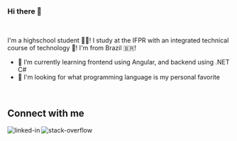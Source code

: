 ### Hi there 👋
<br>

I'm a highschool student 👨‍🎓!
I study at the IFPR with an integrated technical course of technology 🏫!
I'm from Brazil 🇧🇷!
<br>

- 🌱 I’m currently learning frontend using Angular, and backend using .NET C#
- 🤔 I'm looking for what programming language is my personal favorite
<br>

## Connect with me
[<img align="left" alt="linked-in" src="https://img.shields.io/badge/linkedin-%230077B5.svg?&style=for-the-badge&logo=linkedin&logoColor=white" />](https://www.linkedin.com/in/ruliam-dos-santos-de-oliveira-893883211/)
[<img align="left" alt="stack-overflow" src="https://img.shields.io/badge/stack%20overflow-FE7A16?logo=stack-overflow&logoColor=white&style=for-the-badge" />](https://stackoverflow.com/users/15897207/odisby)
<br>
<br>
